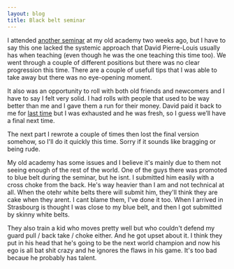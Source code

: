 ```yaml
---
layout: blog
title: Black belt seminar
---
```

I attended [another seminar](http://yannick-lohse.fr/bjj/2014/02/02/seminar-with-black-belt.html) at my old academy two weeks ago, but I have to say this one lacked the systemic approach that David Pierre-Louis usually has when teaching (even though he was the one teaching this time too). We went through a couple of different positions but there was no clear progression this time. There are a couple of usefull tips that I was able to take away but there was no eye-opening moment.

It also was an opportunity to roll with both old friends and newcomers and I have to say I felt very solid. I had rolls with people that used to be way better than me and I gave them a run for their money. David paid it back to me for [last time](http://yannick-lohse.fr/2014/02/02/week-end-complement.html) but I was exhausted and he was fresh, so I guess we’ll have a final next time.

The next part I rewrote a couple of times then lost the final version somehow, so I'll do it quickly this time. Sorry if it sounds like bragging or being rude.

My old academy has some issues and I believe it's mainly due to them not seeing enough of the rest of the world. One of the guys there was promoted to blue belt during the seminar, but he isnt. I submitted him easily with a cross choke from the back. He's way heavier than I am and not technical at all. 
When the otehr white belts there will submit him, they'll think they are cake when they arent. I cant blame them, I've done it too. When I arrived in Strasbourg is thought I was close to my blue belt, and then I got submitted by skinny white belts.

They also train a kid who moves pretty well but who couldn't defend my guard pull / back take / choke either. And he got upset about it. I think they put in his head that he's going to be the next world champion and now his ego is all bat shit crazy and he ignores the flaws in his game. It's too bad becaue he probably has talent.